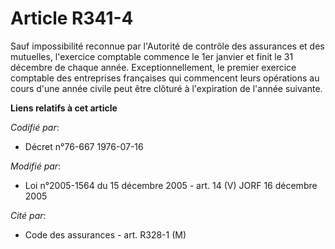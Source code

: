 # Article R341-4

Sauf impossibilité reconnue par l'Autorité de contrôle des assurances et des mutuelles, l'exercice comptable commence le 1er
janvier et finit le 31 décembre de chaque année. Exceptionnellement, le premier exercice comptable des entreprises françaises
qui commencent leurs opérations au cours d'une année civile peut être clôturé à l'expiration de l'année suivante.

**Liens relatifs à cet article**

_Codifié par_:

  - Décret n°76-667 1976-07-16

_Modifié par_:

  - Loi n°2005-1564 du 15 décembre 2005 - art. 14 (V) JORF 16 décembre 2005

_Cité par_:

  - Code des assurances - art. R328-1 (M)
